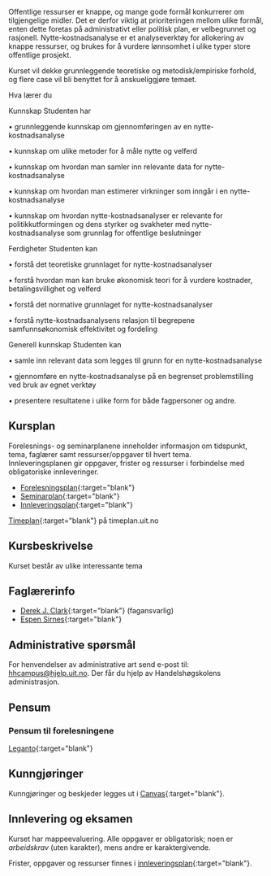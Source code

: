 
Offentlige ressurser er knappe, og mange gode formål konkurrerer om tilgjengelige midler. Det er derfor viktig at prioriteringen mellom ulike formål, enten dette foretas på administrativt eller politisk plan, er velbegrunnet og rasjonell. Nytte-kostnadsanalyse er et analyseverktøy for allokering av knappe ressurser, og brukes for å vurdere lønnsomhet i ulike typer store offentlige prosjekt.

Kurset vil dekke grunnleggende teoretiske og metodisk/empiriske forhold, og flere case vil bli benyttet for å anskueliggjøre temaet.

Hva lærer du

Kunnskap
Studenten har

• grunnleggende kunnskap om gjennomføringen av en nytte-kostnadsanalyse

• kunnskap om ulike metoder for å måle nytte og velferd

• kunnskap om hvordan man samler inn relevante data for nytte-kostnadsanalyse

• kunnskap om hvordan man estimerer virkninger som inngår i en nytte-kostnadsanalyse

• kunnskap om hvordan nytte-kostnadsanalyser er relevante for politikkutformingen og dens styrker og svakheter med nytte-kostnadsanalyse som grunnlag for offentlige beslutninger

Ferdigheter
Studenten kan

• forstå det teoretiske grunnlaget for nytte-kostnadsanalyser

• forstå hvordan man kan bruke økonomisk teori for å vurdere kostnader, betalingsvillighet og velferd

• forstå det normative grunnlaget for nytte-kostnadsanalyser

• forstå nytte-kostnadsanalysens relasjon til begrepene samfunnsøkonomisk effektivitet og fordeling

Generell kunnskap
Studenten kan

• samle inn relevant data som legges til grunn for en nytte-kostnadsanalyse

• gjennomføre en nytte-kostnadsanalyse på en begrenset problemstilling ved bruk av egnet verktøy

• presentere resultatene i ulike form for både fagpersoner og andre.


## Kursplan  

Forelesnings- og seminarplanene inneholder informasjon om tidspunkt, tema, faglærer samt ressurser/oppgaver til hvert tema.  
Innleveringsplanen gir oppgaver, frister og ressurser i forbindelse med obligatoriske innleveringer.  

- [Forelesningsplan](forelesningsplan.html){:target="blank"}
- [Seminarplan](seminarplan.html){:target="blank"}
- [Innleveringsplan](innleveringer.html){:target="blank"}   


[Timeplan](https://timeplan.uit.no/){:target="blank"} på timeplan.uit.no


## Kursbeskrivelse 


Kurset består av ulike interessante tema  


## Faglærerinfo  
- [Derek J. Clark](https://uit.no/ansatte/derek.clark){:target="blank"} (fagansvarlig)
- [Espen Sirnes](https://uit.no/ansatte/person?p_document_id=41418){:target="blank"}



## Administrative spørsmål

For henvendelser av administrative art send e-post til: <hhcampus@hjelp.uit.no>. Der får du hjelp av Handelshøgskolens administrasjon.


## Pensum  

### Pensum til forelesningene

[Leganto](https://bibsys-c.alma.exlibrisgroup.com/leganto/){:target="blank"}  




## Kunngjøringer  

Kunngjøringer og beskjeder legges ut i [Canvas](https://uit.instructure.com/){:target="blank"}.


## Innlevering og eksamen  

Kurset har mappeevaluering. Alle oppgaver er obligatorisk; noen er _arbeidskrav_ (uten karakter), mens andre er karaktergivende.  

Frister, oppgaver og ressurser finnes i [innleveringsplan](innleveringer.html){:target="blank"}.    

